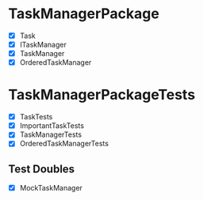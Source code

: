 # TaskManagerPackage

- [x] Task
- [x] ITaskManager
- [x] TaskManager
- [x] OrderedTaskManager

# TaskManagerPackageTests

- [x] TaskTests
- [x] ImportantTaskTests
- [x] TaskManagerTests
- [x] OrderedTaskManagerTests

## Test Doubles

- [x] MockTaskManager
